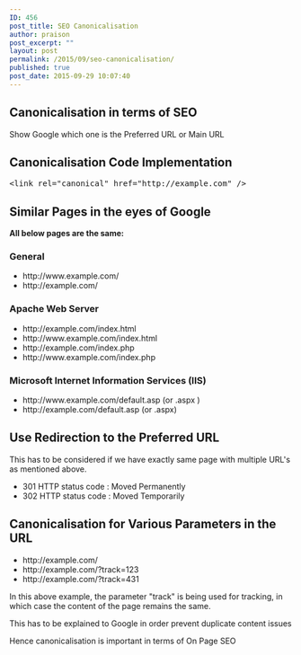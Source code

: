 ```yaml
---
ID: 456
post_title: SEO Canonicalisation
author: praison
post_excerpt: ""
layout: post
permalink: /2015/09/seo-canonicalisation/
published: true
post_date: 2015-09-29 10:07:40
---
```

<h2>Canonicalisation in terms of SEO</h2>
Show Google which one is the Preferred URL or Main URL
<h2>Canonicalisation Code Implementation</h2>
<pre>&lt;link rel="canonical" href="http://example.com" /&gt;</pre>
<h2>Similar Pages in the eyes of Google</h2>
<strong>All below pages are the same:</strong>
<h3>General</h3>
<ul>
 	<li>http://www.example.com/</li>
 	<li>http://example.com/</li>
</ul>
<h3>Apache Web Server</h3>
<ul>
 	<li>http://example.com/index.html</li>
 	<li>http://www.example.com/index.html</li>
 	<li>http://example.com/index.php</li>
 	<li>http://www.example.com/index.php</li>
</ul>
<h3>Microsoft Internet Information Services (IIS)</h3>
<ul>
 	<li>http://www.example.com/default.asp (or .aspx )</li>
 	<li>http://example.com/default.asp (or .aspx)</li>
</ul>
<h2>Use Redirection to the Preferred URL</h2>
This has to be considered if we have exactly same page with multiple URL's as mentioned above.
<ul>
 	<li>301 HTTP status code : Moved Permanently</li>
 	<li>302 HTTP status code : Moved Temporarily</li>
</ul>
<h2>Canonicalisation for Various Parameters in the URL</h2>
<ul>
 	<li data-wpview-marker="http%3A%2F%2Fwww.example.com%2Fhttp%3A%2Fexample.com%2F">http://example.com/</li>
 	<li data-wpview-marker="http%3A%2F%2Fwww.example.com%2Fhttp%3A%2Fexample.com%2F">http://example.com/?track=123</li>
 	<li data-wpview-marker="http%3A%2F%2Fwww.example.com%2Fhttp%3A%2Fexample.com%2F">http://example.com/?track=431</li>
</ul>
In this above example, the parameter "track" is being used for tracking, in which case the content of the page remains the same.

This has to be explained to Google in order prevent duplicate content issues

Hence canonicalisation is important in terms of On Page SEO